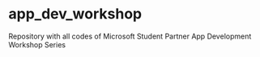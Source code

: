 # app_dev_workshop
Repository with all codes of Microsoft Student Partner App Development Workshop Series
